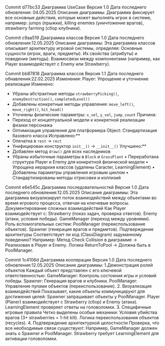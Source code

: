 Commit d77bc33
Диаграмма UseCase
Версия 1.0
Дата последнего обновления: 04.05.2025
Описание диаграммы:
Диаграмма фиксирует все основные действия, которые может выполнять игрок в системе, например:
jumps (прыжки),
killing enemies (уничтожение врагов),
strawberry farming (сбор клубники).

Commit c9aa519
Диаграмма классов 
Версия 1.0
Дата последнего обновления:12.05.2025
Описание диаграммы:
Эта диаграмма классов описывает архитектуру игровой системы, определяя:
Основные сущности (игрок, враги, предметы).
Их свойства (атрибуты) и поведение (методы).
Взаимосвязи между компонентами (например, как Player взаимодействует с Enemy или Strawberry).

Commit bb87818
Диаграмма классов 
Версия 1.1
Дата последнего обнавления:22.02.2025
Изменения:
Player: Упрощение и уточнение реализации
Изменено:
  - Убраны абстрактные методы `strawberryPicking()`, `enemyDestruction()`, `completedLevel()`
  - Добавлены конкретные методы управления: `move_left()`, `move_right()`, `hit_head()`
  - Уточнены физические параметры: `x_vel`, `y_vel`, `jump_count`
  Причина:
  - Переход от концептуальной модели к конкретной реализации физики персонажа
  - Оптимизация управления для платформера
    Object: Стандартизация базового класса
  Исправлено:**
  - Опечатка в `rest` → `rect`
  - Унифицирован конструктор `init__()` → `__init__()`
  Улучшено:**
  - Добавлен метод `draw()` для всех наследников
  - Убраны избыточные параметры в `Block` и `GrassPlant`
• Переработана структура Player и Enemy для конкретной физической модели
• Упрощена иерархия классов (удалены Caracter, LearningElement)
• Добавлены параметры управления игровым циклом
• Стандартизированы методы отрисовки и коллизий

Commit e6e545c
Диаграмма последовательностей 
Версия 1.0
Дата последнего обновления:12.05.2025
Описание диаграммы:
Эта диаграмма визуализирует поток взаимодействий между объектами во время игрового процесса, отвечая на ключевые вопросы.
 Документирование сложных взаимодействий
Как Player взаимодействует с:
Strawberry (показ задач, проверка ответов).
Enemy (атаки, условия победы).
GameManager (переход между уровнями).
Роль вспомогательных систем:
PoolManager (переиспользование объектов).
Spawner (генерация врагов и предметов).
Подтверждение архитектуры
Соответствует ли код (ClassDiagram) задуманному поведению?
Например:
Метод Check Collision в диаграмме → Реализован в Player и Enemy.
Логика ReturnToPool → Должна быть в PoolManager.

Commit 1c4106d
Диаграмма кооперации 
Версия 1.0
Дата последнего обновления:12.05.2025
Описание диаграммы:
1.Демонстрация ролей объектов
Каждый объект представлен с его ключевой ответственностью:
GameManager: Контроль состояния игры и условий победы.
Spawner: Генерация врагов и клубники.
PoolManager: Управление пулами объектов (переиспользование).
2. Визуализация взаимодействий
Показывает, какие объекты коммуницируют для достижения целей:
Spawner запрашивает объекты у PoolManager.
Player (Planer) взаимодействует с Strawberry (сбор) и Enemy (атака).
LearningElement проверяет ответы на головоломки.
3. Специфичные игровые правила
Четко выделены особые механики:
Условия убийства врагов (3+ strawberries = 1-hit kill).
Логика переиспользования объектов (recycles).
4. Подтверждение архитектурной целостности
Проверка, что все необходимые связи существуют:
Например, GameManager должен знать о Spawner и PoolManager.
Strawberry требует LearningElement для активации головоломки.

